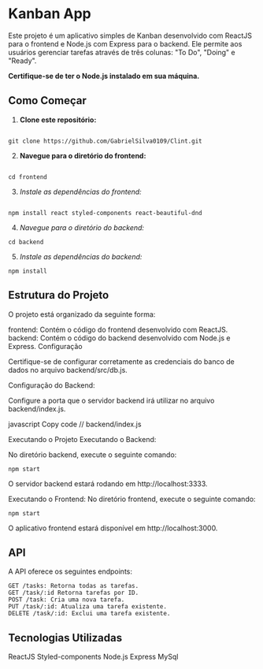 # Kanban App

Este projeto é um aplicativo simples de Kanban desenvolvido com ReactJS para o frontend e Node.js com Express para o backend. Ele permite aos usuários gerenciar tarefas através de três colunas: "To Do", "Doing" e "Ready".

**Certifique-se de ter o Node.js instalado em sua máquina.**

## Como Começar

1. **Clone este repositório:**
```

git clone https://github.com/GabrielSilva0109/Clint.git

``` 
2. **Navegue para o diretório do frontend:**

```

cd frontend

``` 

3. *Instale as dependências do frontend:*

```

npm install react styled-components react-beautiful-dnd

``` 

4. *Navegue para o diretório do backend:*

```
cd backend
``` 

5. *Instale as dependências do backend:*
```
npm install 
``` 

## Estrutura do Projeto
O projeto está organizado da seguinte forma:

frontend: Contém o código do frontend desenvolvido com ReactJS.
backend: Contém o código do backend desenvolvido com Node.js e Express.
Configuração

Certifique-se de configurar corretamente as credenciais do banco de dados no arquivo backend/src/db.js.

Configuração do Backend:

Configure a porta que o servidor backend irá utilizar no arquivo backend/index.js.

javascript
Copy code
// backend/index.js

Executando o Projeto
Executando o Backend:

No diretório backend, execute o seguinte comando:
```
npm start
```

O servidor backend estará rodando em http://localhost:3333.

Executando o Frontend:
No diretório frontend, execute o seguinte comando:
```
npm start
```
O aplicativo frontend estará disponível em http://localhost:3000.

## API
A API oferece os seguintes endpoints:
```
GET /tasks: Retorna todas as tarefas.
GET /task/:id Retorna tarefas por ID.
POST /task: Cria uma nova tarefa.
PUT /task/:id: Atualiza uma tarefa existente.
DELETE /task/:id: Exclui uma tarefa existente.
```
## Tecnologias Utilizadas

ReactJS
Styled-components
Node.js
Express
MySql

